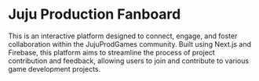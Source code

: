 # Juju Production Fanboard

This is an interactive platform designed to connect, engage, and foster collaboration within the JujuProdGames community. Built using Next.js and Firebase, this platform aims to streamline the process of project contribution and feedback, allowing users to join and contribute to various game development projects.
